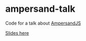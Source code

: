 # ampersand-talk

Code for a talk about [AmpersandJS](https://ampersandjs.com/)

[Slides here](https://www.icloud.com/keynote/000uN98M9vG4W7VR1JW3o66_Q#AmpersandJS)
